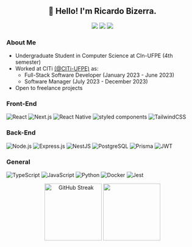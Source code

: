 <h2 align="center">👋 Hello! I'm Ricardo Bizerra.</h2>

<div align="center">
  <a href="https://github.com/ricardobizerra"><img src="https://img.shields.io/badge/github-%2312100E.svg?&amp;style=for-the-badge&amp;logo=github&amp;logoColor=white&amp;color=black" /></a>
  <a href="https://www.linkedin.com/in/ricardobizerra/"><img src="https://img.shields.io/badge/linkedin-%230077B5.svg?&amp;style=for-the-badge&amp;logo=linkedin&amp;logoColor=white" /></a>
  <a href="mailto:ricardo.bizerra19@gmail.com"><img src="https://img.shields.io/badge/e--mail-D14836.svg?&amp;style=for-the-badge&amp;logo=gmail&amp;logoColor=white" /></a>
</div>

### About Me

- Undergraduate Student in Computer Science at CIn-UFPE (4th semester)
- Worked at CITi [(@CITi-UFPE)](https://github.com/citi-ufpe) as:
  - Full-Stack Software Developer (January 2023 - June 2023)
  - Software Manager (July 2023 - December 2023)
- Open to freelance projects 

### Front-End

![React](https://img.shields.io/badge/-React-64DAFB?style=for-the-badge&logo=react&logoColor=333333)
![Next.js](https://img.shields.io/badge/-Next.js-333333?style=for-the-badge&logo=nextdotjs)
![React Native](https://img.shields.io/badge/-React%20Native-64DAFB?style=for-the-badge&logo=react&logoColor=333333)
![styled components](https://img.shields.io/badge/styled--components-DB7093?style=for-the-badge&logo=styled-components&logoColor=white)
![TailwindCSS](https://img.shields.io/badge/TailwindCSS-38B2AC?style=for-the-badge&logo=tailwind-css&logoColor=white)

### Back-End

![Node.js](https://img.shields.io/badge/Node.js-339933?logo=node.js&logoColor=white&style=for-the-badge)
![Express.js](https://img.shields.io/badge/Express.js-000000?logo=express&logoColor=white&style=for-the-badge)
![NestJS](https://img.shields.io/badge/NestJS-E0234E?logo=nestjs&logoColor=white&style=for-the-badge)
![PostgreSQL](https://img.shields.io/badge/PostgreSQL-316192?logo=postgresql&logoColor=white&style=for-the-badge)
![Prisma](https://img.shields.io/badge/Prisma-3982CE?style=for-the-badge&logo=Prisma&logoColor=white)
![JWT](https://img.shields.io/badge/jwt-323330?style=for-the-badge&logo=json-web-tokens&logoColor=pink)

### General

![TypeScript](https://img.shields.io/badge/TypeScript-007ACC?logo=typescript&logoColor=white&style=for-the-badge)
![JavaScript](https://img.shields.io/badge/JavaScript-F7DF1E?logo=javascript&logoColor=black&style=for-the-badge)
![Python](https://img.shields.io/badge/Python-3776AB?logo=python&logoColor=white&style=for-the-badge)
![Docker](https://img.shields.io/badge/Docker-006699?style=for-the-badge&logo=docker&logoColor=white)
![Jest](https://img.shields.io/badge/Jest-C21325?style=for-the-badge&logo=jest&logoColor=white)

<div align="center">
  <a href="https://git.io/streak-stats"><img src="https://streak-stats.demolab.com?user=ricardobizerra&theme=yeblu&border_radius=10&locale=pt_BR&date_format=j%20M%5B%20Y%5D&mode=weekly" height="150rem" alt="GitHub Streak" /></a>
  <img height="150rem" src="https://github-readme-stats.vercel.app/api/top-langs/?username=ricardobizerra&hide=jupyter%20notebook&layout=compact&langs_count=7&theme=yeblu"/>
</div>

